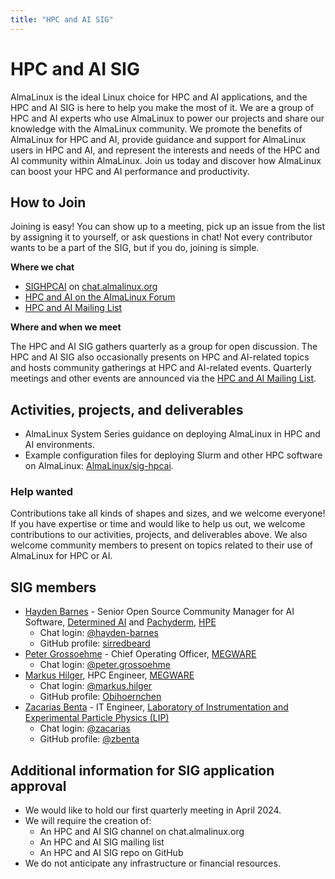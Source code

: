 ```yaml
---
title: "HPC and AI SIG"
---
```


# HPC and AI SIG

AlmaLinux is the ideal Linux choice for HPC and AI applications, and the HPC and AI SIG is here to help you make the most of it. We are a group of HPC and AI experts who use AlmaLinux to power our projects and share our knowledge with the AlmaLinux community. We promote the benefits of AlmaLinux for HPC and AI, provide guidance and support for AlmaLinux users in HPC and AI, and represent the interests and needs of the HPC and AI community within AlmaLinux. Join us today and discover how AlmaLinux can boost your HPC and AI performance and productivity.

## How to Join

Joining is easy! You can show up to a meeting, pick up an issue from the list by assigning it to yourself, or ask questions in chat! Not every contributor wants to be a part of the SIG, but if you do, joining is simple.

**Where we chat**

- [SIGHPCAI](https://chat.almalinux.org/almalinux/channels/sighpc--ai) on [chat.almalinux.org](https://chat.almalinux.org)
- [HPC and AI on the AlmaLinux Forum](https://forums.almalinux.org/c/sigs/hpc/31)
- [HPC and AI Mailing List](https://lists.almalinux.org/mailman3/lists/hpc-ai-sig.lists.almalinux.org/)

**Where and when we meet**

The HPC and AI SIG gathers quarterly as a group for open discussion. The HPC and AI SIG also occasionally presents on HPC and AI-related topics and hosts community gatherings at HPC and AI-related events. Quarterly meetings and other events are announced via the [HPC and AI Mailing List](https://lists.almalinux.org/mailman3/lists/hpc-ai-sig.lists.almalinux.org/).

## Activities, projects, and deliverables

- AlmaLinux System Series guidance on deploying AlmaLinux in HPC and AI environments.
- Example configuration files for deploying Slurm and other HPC software on AlmaLinux: [AlmaLinux/sig-hpcai](https://github.com/AlmaLinux/sig-HPCAI).

### Help wanted

Contributions take all kinds of shapes and sizes, and we welcome everyone! If you have expertise or time and would like to help us out, we welcome contributions to our activities, projects, and deliverables above. We also welcome community members to present on topics related to their use of AlmaLinux for HPC or AI.

## SIG members

- [Hayden Barnes](mailto:hayden.barnes@hpe.com) - Senior Open Source Community Manager for AI Software, [Determined AI](https://www.determined.ai/) and [Pachyderm](https://www.pachyderm.com/), [HPE](https://www.hpe.com/)
  - Chat login: [@hayden-barnes](https://chat.almalinux.org/almalinux/messages/@hayden-barnes)
  - GitHub profile: [sirredbeard](https://github.com/sirredbeard)
- [Peter Grossoehme](mailto:peter.grossoehme@megware.com) - Chief Operating Officer, [MEGWARE](http://www.megware.com)
  - Chat login: [@peter.grossoehme](https://chat.almalinux.org/almalinux/messages/@peter.grossoehme)
- [Markus Hilger](mailto:markus.hilger@megware.com), HPC Engineer, [MEGWARE](http://www.megware.com)
  - Chat login: [@markus.hilger](https://chat.almalinux.org/almalinux/messages/@markus.hilger)
  - GitHub profile: [Obihoernchen](https://github.com/Obihoernchen)
- [Zacarias Benta](mailto:zacarias@lip.pt) - IT Engineer, [Laboratory of Instrumentation and Experimental Particle Physics (LIP)](https://ciencias.ulisboa.pt/en/lip)
  - Chat login: [@zacarias](https://chat.almalinux.org/almalinux/messages/@zacarias)
  - GitHub profile: [@zbenta](https://github.com/zbenta)

## Additional information for SIG application approval

- We would like to hold our first quarterly meeting in April 2024.
- We will require the creation of:
  - An HPC and AI SIG channel on chat.almalinux.org
  - An HPC and AI SIG mailing list
  - An HPC and AI SIG repo on GitHub
- We do not anticipate any infrastructure or financial resources.
